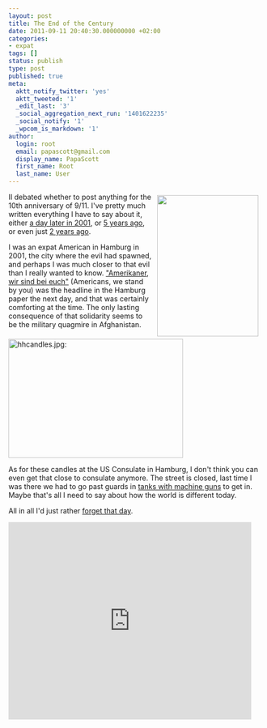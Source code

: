 ```yaml
---
layout: post
title: The End of the Century
date: 2011-09-11 20:40:30.000000000 +02:00
categories:
- expat
tags: []
status: publish
type: post
published: true
meta:
  aktt_notify_twitter: 'yes'
  aktt_tweeted: '1'
  _edit_last: '3'
  _social_aggregation_next_run: '1401622235'
  _social_notify: '1'
  _wpcom_is_markdown: '1'
author:
  login: root
  email: papascott@gmail.com
  display_name: PapaScott
  first_name: Root
  last_name: User
---
```

<p><img src="http://papascott-de.s3.amazonaws.com/wordpress/wp-content/uploads/2001/09/s1poster.jpg" width="200" height="279" hspace="10" vspace="5" border="0" align="right" />II debated whether to post anything for the 10th anniversary of 9/11. I've pretty much written everything I have to say about it, either <a href="https://www.papascott.de/archives/2001/09/12/the-day-the-earth-stood-still/">a day later in 2001</a>, or <a href="https://www.papascott.de/archives/2006/09/10/five-years/">5 years ago</a>, or even just <a href="https://www.papascott.de/archives/2009/09/11/inner-peace/">2 years ago</a>.</p>
<p>I was an expat American in Hamburg in 2001, the city where the evil had spawned, and perhaps I was much closer to that evil than I really wanted to know. <a href="https://www.papascott.de/archives/2001/09/13/were-in-this-together/">"Amerikaner, wir sind bei euch"</a> (Americans, we stand by you) was the headline in the Hamburg paper the next day, and that was certainly comforting at the time. The only lasting consequence of that solidarity seems to be the military quagmire in Afghanistan.</p>
<p><a href="https://www.papascott.de/archives/2001/09/16/sunday-at-home/"><img src="http://papascott-de.s3.amazonaws.com/wordpress/wp-content/uploads/2001/09/hhcandles.jpg" height="235" width="345" border="0" alt="hhcandles.jpg: " /></a></p>
<p>As for these candles at the US Consulate in Hamburg, I don't think you can even get that close to consulate anymore. The street is closed, last time I was there we had to go past guards in <a href="https://www.papascott.de/archives/2002/11/02/terror-begins-at-home/">tanks with machine guns</a> to get in. Maybe that's all I need to say about how the world is different today.</p>
<p>All in all I'd just rather <a href="http://www.youtube.com/watch?v=52mgnN9xfvA">forget that day</a>.</p>
<p><iframe width="480" height="390" src="http://www.youtube.com/embed/52mgnN9xfvA" frameborder="0" allowfullscreen></iframe></p>
